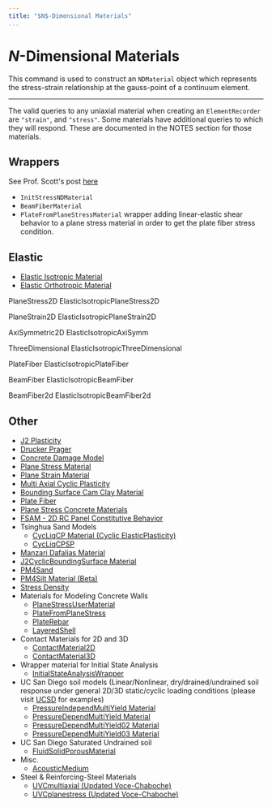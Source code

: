 ```yaml
---
title: "$N$-Dimensional Materials"
...
```


# $N$-Dimensional Materials

This command is used to construct an `NDMaterial`
object which represents the stress-strain relationship at the
gauss-point of a continuum element.

<hr />

The valid queries to any uniaxial material when creating an
`ElementRecorder` are `"strain"`, and `"stress"`. Some materials have
additional queries to which they will respond. These are documented in
the NOTES section for those materials.


## Wrappers

See Prof. Scott's post [here](https://portwooddigital.com/2020/07/11/theres-a-wrapper-for-that/)

- `InitStressNDMaterial`
- `BeamFiberMaterial`
- `PlateFromPlaneStressMaterial` wrapper adding linear-elastic shear behavior to a 
   plane stress material in order to get the plate fiber stress condition.

## Elastic
<ul>
<li><a href="Elastic_Isotropic_Material" >Elastic Isotropic Material</a></li>
<li><a href="Elastic_Orthotropic_Material" >Elastic Orthotropic Material</a></li>
</ul>


PlaneStress2D
    ElasticIsotropicPlaneStress2D

PlaneStrain2D
    ElasticIsotropicPlaneStrain2D

AxiSymmetric2D
    ElasticIsotropicAxiSymm
  
ThreeDimensional
    ElasticIsotropicThreeDimensional

PlateFiber
    ElasticIsotropicPlateFiber


BeamFiber
    ElasticIsotropicBeamFiber


BeamFiber2d
    ElasticIsotropicBeamFiber2d



## Other
<ul>
<li><a href="J2_Plasticity_Material" >J2 Plasticity</a></li>
<li><a href="Drucker_Prager" > Drucker Prager</a></li>
<li><a href="Damage2p" > Concrete Damage Model</a></li>
<li><a href="Plane_Stress_Material" >Plane Stress Material</a></li>
<li><a href="Plane_Strain_Material" >Plane Strain Material</a></li>
<li><a href="MCP" > Multi Axial Cyclic Plasticity</a></li>
<li><a href="Bounding_Cam_Clay" > Bounding Surface Cam Clay Material</a></li>
<li><a href="Plate_Fiber_Material" >Plate Fiber</a></li>
<li><a href="Plane_Stress_Concrete_Materials" >Plane Stress Concrete Materials</a></li>
<li><a href="FSAM_-_2D_RC_Panel_Constitutive_Behavior" >FSAM - 2D RC Panel Constitutive Behavior</a></li>


<li>Tsinghua Sand Models
  <ul>
  <li><a href="CycLiqCP_Material_(Cyclic_ElasticPlasticity)"
  >CycLiqCP Material (Cyclic ElasticPlasticity)</a></li>
  <li><a href="CycLiqCPSP_Material" >CycLiqCPSP</a></li>
  </ul>
</li>

<li><a href="Manzari_Dafalias_Material" >Manzari Dafalias Material</a></li>
<li><a href="J2CyclicBoundingSurface_Material" >J2CyclicBoundingSurface Material</a></li>
<li><a href="PM4Sand_Material" >PM4Sand</a></li>
<li><a href="PM4Silt_Material_(Beta)" >PM4Silt Material (Beta)</a></li>
<li><a href="Stress_Density_Material" >Stress Density</a></li>

<li>Materials for Modeling Concrete Walls
<ul>
  <li><a
  href="http://www.luxinzheng.net/download/OpenSEES/En_THUShell_OpenSEES.htm">PlaneStressUserMaterial</a></li>
  <li><a
  href="http://www.luxinzheng.net/download/OpenSEES/En_THUShell_OpenSEES.htm">PlateFromPlaneStress</a></li>
  <li><a
  href="http://www.luxinzheng.net/download/OpenSEES/En_THUShell_OpenSEES.htm">PlateRebar</a></li>
  <li><a
  href="http://www.luxinzheng.net/download/OpenSEES/En_THUShell_OpenSEES.htm">LayeredShell</a></li>
  </ul>
</li>

<li>Contact Materials for 2D and 3D
  <ul>
  <li><a href="ContactMaterial2D" >ContactMaterial2D</a></li>
  <li><a href="ContactMaterial3D" >ContactMaterial3D</a></li>
  </ul></li>
  <li>Wrapper material for Initial State Analysis
  <ul>
  <li><a href="InitialStateAnalysisWrapper" >InitialStateAnalysisWrapper</a></li>
  </ul>
</li>


<li>UC San Diego soil models (Linear/Nonlinear, dry/drained/undrained
  soil response under general 2D/3D static/cyclic loading conditions
  (please visit <a href="http://soilquake.net/opensees">UCSD</a> for examples)
  <ul>
  <li><a href="PressureIndependMultiYield_Material" >PressureIndependMultiYield Material</a></li>
  <li><a href="PressureDependMultiYield_Material" >PressureDependMultiYield Material</a></li>
  <li><a href="PressureDependMultiYield02_Material" >PressureDependMultiYield02 Material</a></li>
  <li><a href="PressureDependMultiYield03_Material" >PressureDependMultiYield03 Material</a></li>
  </ul>
</li>

<li>UC San Diego Saturated Undrained soil
<ul>
  <li><a href="FluidSolidPorousMaterial" >FluidSolidPorousMaterial</a></li>
</ul>
</li>

<li>Misc.
<ul>
<li><a href="AcousticMedium" >AcousticMedium</a></li>
</ul></li>

<li>Steel &amp; Reinforcing-Steel Materials
<ul>
<li><a href="UVCmultiaxial_(Updated_Voce-Chaboche)" >UVCmultiaxial (Updated Voce-Chaboche)</a></li>
<li><a href="UVCplanestress_(Updated_Voce-Chaboche)" >UVCplanestress (Updated Voce-Chaboche)</a></li>
</ul></li>
</ul>


